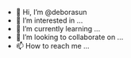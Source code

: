 - 👋 Hi, I’m @deborasun
- 👀 I’m interested in ...
- 🌱 I’m currently learning ...
- 💞️ I’m looking to collaborate on ...
- 📫 How to reach me ...

<!---
deborasun/deborasun is a ✨ special ✨ repository because its `README.md` (this file) appears on your GitHub profile.
You can click the Preview link to take a look at your changes.
--->
